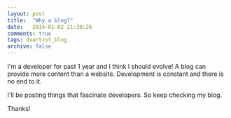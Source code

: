 ```yaml
---
layout: post
title:  "Why a blog?"
date:   2014-01-02 21:30:26
comments: true
tags: dxartist_blog
archive: false
---
```

I'm a developer for past 1 year and I think I should evolve! A blog can provide more content than a website. Development is constant and there is no end to it. 

I'll be posting things that fascinate developers. So keep checking my blog.

Thanks!
